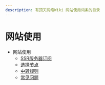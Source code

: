 ```yaml
---
description: 有顶天网络Wiki 网站使用词条的目录
---
```


# 网站使用

* 网站使用
  * [SSR服务器订阅](ssr-fu-wu-qi-ding-yue.md)
  * [选择节点](xuan-ze-jie-dian.md)
  * [中转规则](zhong-zhuan-gui-ze.md)
  * [常见问题](chang-jian-wen-ti.md)



